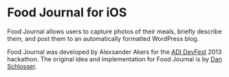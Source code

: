 Food Journal for iOS
====================

Food Journal allows users to capture photos of their meals, briefly describe them, and post them to an automatically formatted WordPress blog.

Food Journal was developed by Alexsander Akers for the [ADI DevFest](http://devfe.st) 2013 hackathon. The original idea and implementation for Food Journal is by [Dan Schlosser](http://danrs.ch/).
